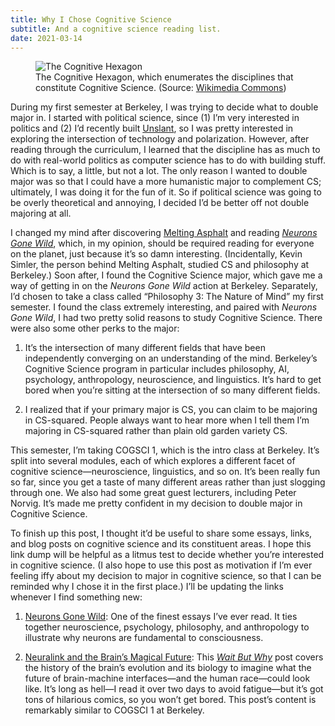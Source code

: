 ```yaml
---
title: Why I Chose Cognitive Science
subtitle: And a cognitive science reading list.
date: 2021-03-14
---
```


<figure>
  <img src="/static/why-i-chose-cognitive-science.svg" alt="The Cognitive Hexagon">
  <figcaption>The Cognitive Hexagon, which enumerates the disciplines that constitute Cognitive Science. (Source: <a href="https://commons.wikimedia.org/wiki/File:Cognitive_Science_Hexagon.svg">Wikimedia Commons</a>)</figcaption>
</figure>

During my first semester at Berkeley, I was trying to decide what to double major in. I started with political science, since (1) I’m very interested in politics and (2) I’d recently built [Unslant](https://unslant.github.io), so I was pretty interested in exploring the intersection of technology and polarization. However, after reading through the curriculum, I learned that the discipline has as much to do with real-world politics as computer science has to do with building stuff. Which is to say, a little, but not a lot. The only reason I wanted to double major was so that I could have a more humanistic major to complement CS; ultimately, I was doing it for the fun of it. So if political science was going to be overly theoretical and annoying, I decided I’d be better off not double majoring at all.

I changed my mind after discovering [Melting Asphalt](https://meltingasphalt.com/) and reading [_Neurons Gone Wild_](https://meltingasphalt.com/neurons-gone-wild/), which, in my opinion, should be required reading for everyone on the planet, just because it’s so damn interesting. (Incidentally, Kevin Simler, the person behind Melting Asphalt, studied CS and philosophy at Berkeley.) Soon after, I found the Cognitive Science major, which gave me a way of getting in on the _Neurons Gone Wild_ action at Berkeley. Separately, I’d chosen to take a class called “Philosophy 3: The Nature of Mind” my first semester. I found the class extremely interesting, and paired with _Neurons Gone Wild_, I had two pretty solid reasons to study Cognitive Science. There were also some other perks to the major:

1. It’s the intersection of many different fields that have been independently converging on an understanding of the mind. Berkeley’s Cognitive Science program in particular includes philosophy, AI, psychology, anthropology, neuroscience, and linguistics. It’s hard to get bored when you’re sitting at the intersection of so many different fields.

2. I realized that if your primary major is CS, you can claim to be majoring in CS-squared. People always want to hear more when I tell them I’m majoring in CS-squared rather than plain old garden variety CS.

This semester, I’m taking COGSCI 1, which is the intro class at Berkeley. It’s split into several modules, each of which explores a different facet of cognitive science—neuroscience, linguistics, and so on. It’s been really fun so far, since you get a taste of many different areas rather than just slogging through one. We also had some great guest lecturers, including Peter Norvig. It’s made me pretty confident in my decision to double major in Cognitive Science.

To finish up this post, I thought it’d be useful to share some essays, links, and blog posts on cognitive science and its constituent areas. I hope this link dump will be helpful as a litmus test to decide whether you’re interested in cognitive science. (I also hope to use this post as motivation if I’m ever feeling iffy about my decision to major in cognitive science, so that I can be reminded why I chose it in the first place.) I’ll be updating the links whenever I find something new:

1. [Neurons Gone Wild](https://meltingasphalt.com/neurons-gone-wild/): One of the finest essays I’ve ever read. It ties together neuroscience, psychology, philosophy, and anthropology to illustrate why neurons are fundamental to consciousness.

2. [Neuralink and the Brain’s Magical Future](https://waitbutwhy.com/2017/04/neuralink.html): This [_Wait But Why_](waitbutwhy.com) post covers the history of the brain’s evolution and its biology to imagine what the future of brain-machine interfaces—and the human race—could look like. It’s long as hell—I read it over two days to avoid fatigue—but it’s got tons of hilarious comics, so you won’t get bored. This post’s content is remarkably similar to COGSCI 1 at Berkeley.
